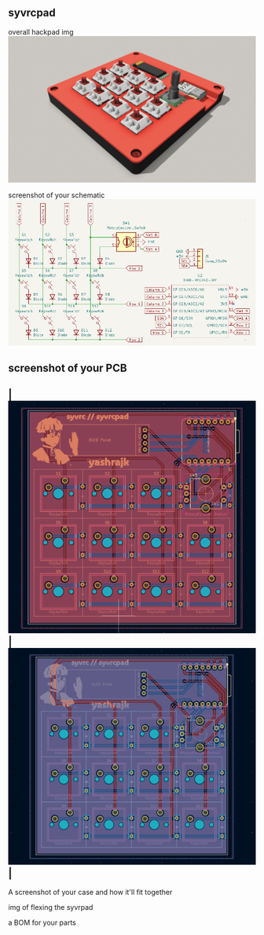 ## syvrcpad

overall hackpad img
![syvrcpad](/assets/syvrcpad.JPG)

screenshot of your schematic
![schematic](/assets/schematic.png)

screenshot of your PCB
---
|![pcb front](/assets/pcb_front.png)| ![pcb back](/assets/pcb_back.png)|
---
A screenshot of your case and how it'll fit together

img of flexing the syvrpad

a BOM for your parts